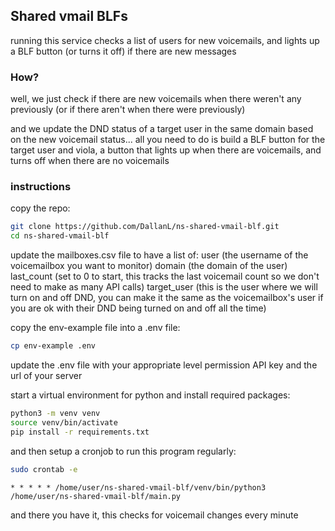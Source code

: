 ## Shared vmail BLFs

running this service checks a list of users for new voicemails, and lights up a BLF button (or turns it off) if there are new messages



### How?
well, we just check if there are new voicemails when there weren't any previously (or if there aren't when there were previously)

and we update the DND status of a target user in the same domain based on the new voicemail status... all you need to do is build a BLF button for the target user and viola, a button that lights up when there are voicemails, and turns off when there are no voicemails

### instructions

copy the repo:
```bash
git clone https://github.com/DallanL/ns-shared-vmail-blf.git
cd ns-shared-vmail-blf
```

update the mailboxes.csv file to have a list of:
user (the username of the voicemailbox you want to monitor)
domain (the domain of the user)
last_count (set to 0 to start, this tracks the last voicemail count so we don't need to make as many API calls)
target_user (this is the user where we will turn on and off DND, you can make it the same as the voicemailbox's user if you are ok with their DND being turned on and off all the time)

copy the env-example file into a .env file:
```bash
cp env-example .env
```

update the .env file with your appropriate level permission API key and the url of your server

start a virtual environment for python and install required packages:
```bash
python3 -m venv venv
source venv/bin/activate
pip install -r requirements.txt
```

and then setup a cronjob to run this program regularly:
```bash
sudo crontab -e
```

```
* * * * * /home/user/ns-shared-vmail-blf/venv/bin/python3 /home/user/ns-shared-vmail-blf/main.py
```
and there you have it, this checks for voicemail changes every minute

